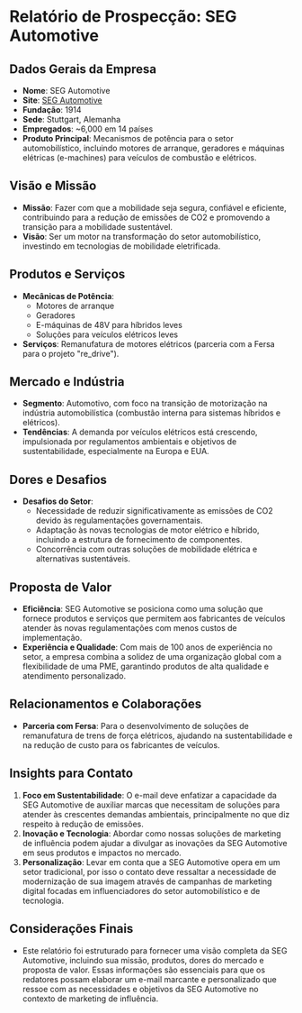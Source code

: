 # Relatório de Prospecção: SEG Automotive

## Dados Gerais da Empresa
- **Nome**: SEG Automotive
- **Site**: [SEG Automotive](https://www.seg-automotive.com)
- **Fundação**: 1914
- **Sede**: Stuttgart, Alemanha
- **Empregados**: ~6,000 em 14 países
- **Produto Principal**: Mecanismos de potência para o setor automobilístico, incluindo motores de arranque, geradores e máquinas elétricas (e-machines) para veículos de combustão e elétricos.

## Visão e Missão
- **Missão**: Fazer com que a mobilidade seja segura, confiável e eficiente, contribuindo para a redução de emissões de CO2 e promovendo a transição para a mobilidade sustentável.
- **Visão**: Ser um motor na transformação do setor automobilístico, investindo em tecnologias de mobilidade eletrificada.

## Produtos e Serviços
- **Mecânicas de Potência**:
  - Motores de arranque
  - Geradores
  - E-máquinas de 48V para híbridos leves
  - Soluções para veículos elétricos leves
- **Serviços**: Remanufatura de motores elétricos (parceria com a Fersa para o projeto "re_drive").

## Mercado e Indústria
- **Segmento**: Automotivo, com foco na transição de motorização na indústria automobilística (combustão interna para sistemas híbridos e elétricos).
- **Tendências**: A demanda por veículos elétricos está crescendo, impulsionada por regulamentos ambientais e objetivos de sustentabilidade, especialmente na Europa e EUA.

## Dores e Desafios
- **Desafios do Setor**:
  - Necessidade de reduzir significativamente as emissões de CO2 devido às regulamentações governamentais.
  - Adaptação às novas tecnologias de motor elétrico e híbrido, incluindo a estrutura de fornecimento de componentes.
  - Concorrência com outras soluções de mobilidade elétrica e alternativas sustentáveis.

## Proposta de Valor
- **Eficiência**: SEG Automotive se posiciona como uma solução que fornece produtos e serviços que permitem aos fabricantes de veículos atender às novas regulamentações com menos custos de implementação.
- **Experiência e Qualidade**: Com mais de 100 anos de experiência no setor, a empresa combina a solidez de uma organização global com a flexibilidade de uma PME, garantindo produtos de alta qualidade e atendimento personalizado.

## Relacionamentos e Colaborações
- **Parceria com Fersa**: Para o desenvolvimento de soluções de remanufatura de trens de força elétricos, ajudando na sustentabilidade e na redução de custo para os fabricantes de veículos.

## Insights para Contato
1. **Foco em Sustentabilidade**: O e-mail deve enfatizar a capacidade da SEG Automotive de auxiliar marcas que necessitam de soluções para atender às crescentes demandas ambientais, principalmente no que diz respeito à redução de emissões.
2. **Inovação e Tecnologia**: Abordar como nossas soluções de marketing de influência podem ajudar a divulgar as inovações da SEG Automotive em seus produtos e impactos no mercado.
3. **Personalização**: Levar em conta que a SEG Automotive opera em um setor tradicional, por isso o contato deve ressaltar a necessidade de modernização de sua imagem através de campanhas de marketing digital focadas em influenciadores do setor automobilístico e de tecnologia.

## Considerações Finais
- Este relatório foi estruturado para fornecer uma visão completa da SEG Automotive, incluindo sua missão, produtos, dores do mercado e proposta de valor. Essas informações são essenciais para que os redatores possam elaborar um e-mail marcante e personalizado que ressoe com as necessidades e objetivos da SEG Automotive no contexto de marketing de influência.